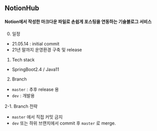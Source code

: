 ## NotionHub
#### Notion에서 작성한 마크다운 파일로 손쉽게 포스팅을 연동하는 기술블로그 서비스

0. 일정
- 21.05.14 : initial commit
- 21년 말까지 운영환경 구축 및 release

1. Tech stack
- SpringBoot2.4 / Java11

2. Branch
- `master` : 추후 release 용
- `dev` : 개발용

2-1. Branch 전략
- `master` 에서 직접 커밋 금지
- `dev` 또는 하위 브랜치에서 commit 후 `master` 로 merge.